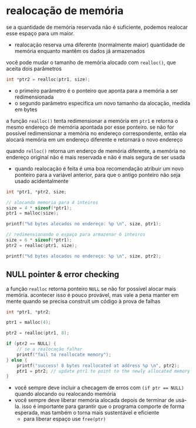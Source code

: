 # realocação de memória
se a quantidade de memória reservada não é suficiente, podemos realocar esse espaço para um maior.
* realocação reserva uma diferente (normalmente maior) quantidade de memória enquanto mantêm os dados já armazenados

você pode mudar o tamanho de memória alocado com `realloc()`, que aceita dois parâmetros
```c
int *ptr2 = realloc(ptr1, size);
```
* o primeiro parâmetro é o ponteiro que aponta para a memória a ser redimensionada
* o segundo parâmetro especifica um novo tamanho da alocação, medida em bytes

a função `realloc()` tenta redimensionar a memória em `ptr1` e retorna o mesmo endereço de memória apontada por esse ponteiro. se não for possível redimensionar a memória no endereço correspondente, então ela alocará memória em um endereço diferente e retornará o novo endereço

quando `relloc()` retorna um enderço de memória diferente, a memória no endereço original não é mais reservada e não é mais segura de ser usada
* quando realocação é feita é uma boa recomendação atribuir um novo ponteiro para a variável anterior, para que o antigo ponteiro não seja usado acidentalmente

```c
int *ptr1, *ptr2, size;

// alocando memoria para 4 inteiros
size = 4 * sizeof(*ptr1);
ptr1 = malloc(size);

printf("%d bytes alocados no endereço: %p \n", size, ptr1);

// redimensionando o espaço para armazenar 6 inteiros
size = 6 * sizeof(*ptr1);
ptr2 = realloc(ptr1, size);

printf("%d bytes alocados no endereço: %p \n", size, ptr2);
```

## NULL pointer & error checking
a função `realloc` retorna ponteiro `NULL` se não for possível alocar mais memória. acontecer isso é pouco provável, mas vale a pena manter em mente quando se precisa construit um código à prova de falhas
```c
int *ptr1, *ptr2;

ptr1 = malloc(4);

ptr2 = realloc(ptr1, 8);

if (ptr2 == NULL) {
    // se a realocação falhar
    printf("fail to reallocate memory");
} else {
    printf("success! 8 bytes reallocated at address %p \n", ptr2);
    ptr1 = ptr2; // update ptr1 to point to the newly allocated memory
}
```
* você sempre deve incluir a checagem de erros com `(if ptr == NULL)` quando alocando ou realocando memória
* você sempre deve liberar memória alocada depois de terminar de usá-la. isso é importante para garantir que o programa comporte de forma esperada, mas também o torna mais sustentável e eficiente
    * para liberar espaço use `free(ptr)`
